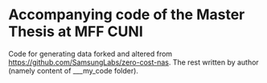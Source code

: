 # Accompanying code of the Master Thesis at MFF CUNI
Code for generating data forked and altered from https://github.com/SamsungLabs/zero-cost-nas.
The rest written by author (namely content of ___my_code folder).